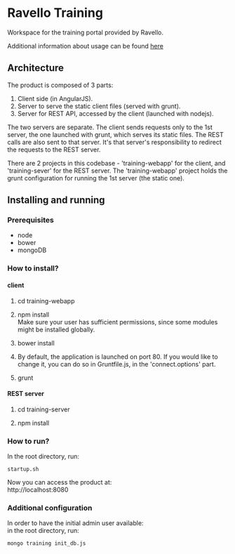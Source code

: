# Ravello Training

Workspace for the training portal provided by Ravello.

Additional information about usage can be found [here](http://www.ravellosystems.com/blog/virtual-training-labs-in-the-cloud/?mkt_tok=3RkMMJWWfF9wsRoku6jMZKXonjHpfsX56uooUKGylMI%2F0ER3fOvrPUfGjI4ATstnI%2BSLDwEYGJlv6SgFQ7jDMaNjz7gEXxU%3D)

## Architecture

The product is composed of 3 parts:
1. Client side (in AngularJS).
2. Server to serve the static client files (served with grunt).
3. Server for REST API, accessed by the client (launched with nodejs).

The two servers are separate.
The client sends requests only to the 1st server, the one launched with grunt, which serves its static files.
The REST calls are also sent to that server. It's that server's responsibility to redirect the requests to the REST server.

There are 2 projects in this codebase - 'training-webapp' for the client, and 'training-sever' for the REST server.
The 'training-webapp' project holds the grunt configuration for running the 1st server (the static one).

## Installing and running

### Prerequisites

- node
- bower
- mongoDB

### How to install?

#### client
1. cd training-webapp

2. npm install  
   Make sure your user has sufficient permissions, since some modules might be installed globally.

3. bower install

4. By default, the application is launched on port 80. If you would like to change it, you can do so in Gruntfile.js, in the 'connect.options' part.

5. grunt

#### REST server
1. cd training-server

2. npm install

### How to run?
In the root directory, run:  

```
startup.sh
```

Now you can access the product at:  
http://localhost:8080

### Additional configuration

In order to have the initial admin user available:  
in the root directory, run:  

```
mongo training init_db.js
```


